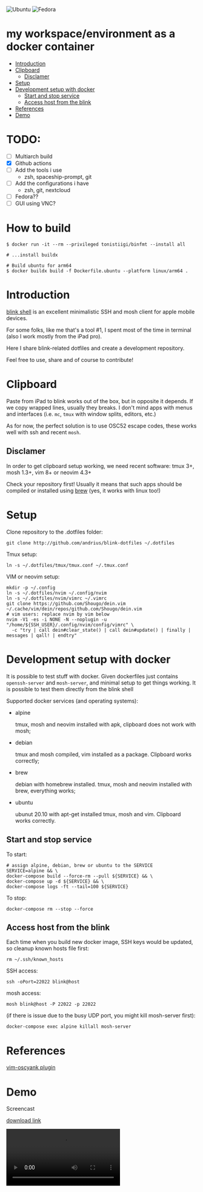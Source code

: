 ![Ubuntu](https://github.com/mentos1386/env/workflows/Ubuntu/badge.svg)
![Fedora](https://github.com/mentos1386/env/workflows/Fedora/badge.svg)

my workspace/environment as a docker container
==============================================

<!-- MarkdownTOC autolink="true" uri_encoding="false" levels="1,2,3,4,5,6" GFM -->

- [Introduction](#introduction)
- [Clipboard](#clipboard)
  - [Disclamer](#disclamer)
- [Setup](#setup)
- [Development setup with docker](#development-setup-with-docker)
  - [Start and stop service](#start-and-stop-service)
  - [Access host from the blink](#access-host-from-the-blink)
- [References](#references)
- [Demo](#demo)

<!-- /MarkdownTOC -->

# TODO:

- [ ] Multiarch build
- [x] Github actions
- [ ] Add the tools i use
  - zsh, spaceship-prompt, git
- [ ] Add the configurations i have
  - zsh, git, nextcloud
- [ ] Fedora??
- [ ] GUI using VNC?

# How to build

```
$ docker run -it --rm --privileged tonistiigi/binfmt --install all

# ...install buildx

# Build ubuntu for arm64
$ docker buildx build -f Dockerfile.ubuntu --platform linux/arm64 .
```

# Introduction

[blink shell](https://blink.sh) is an excellent minimalistic SSH and mosh client
for apple mobile devices.

For some folks, like me that's a tool #1, I spent most of the time in terminal
(also I work mostly from the iPad pro).

Here I share blink-related dotfiles and create a development repository.

Feel free to use, share and of course to contribute!

# Clipboard

Paste from iPad to blink works out of the box, but in opposite it depends. If we
copy wrapped lines, usually they breaks. I don't mind apps with menus and
interfaces (i.e. `mc`, `tmux` with window splits, editors, etc.)

As for now, the perfect solution is to use OSC52 escape codes, these works well
with ssh and recent `mosh`.

## Disclamer

In order to get clipboard setup working, we need recent software: tmux 3+, mosh
1.3+, vim 8+ or neovim 4.3+

Check your repository first! Usually it means that such apps should be compiled
or installed using [brew](https://brew.sh) (yes, it works with linux too!)

# Setup

Clone repository to the .dotfiles folder:

```shell
git clone http://github.com/andrius/blink-dotfiles ~/.dotfiles
```

Tmux setup:

```shell
ln -s ~/.dotfiles/tmux/tmux.conf ~/.tmux.conf
```

VIM or neovim setup:

```shell
mkdir -p ~/.config
ln -s ~/.dotfiles/nvim ~/.config/nvim
ln -s ~/.dotfiles/nvim/vimrc ~/.vimrc
git clone https://github.com/Shougo/dein.vim ~/.cache/vim/dein/repos/github.com/Shougo/dein.vim
# vim users: replace nvim by vim below
nvim -V1 -es -i NONE -N --noplugin -u "/home/${SSH_USER}/.config/nvim/config/vimrc" \
  -c "try | call dein#clear_state() | call dein#update() | finally | messages | qall! | endtry"
```

# Development setup with docker

It is possible to test stuff with docker. Given dockerfiles just contains `openssh-server`
and `mosh-server`, and minimal setup to get things working. It is possible to
test them directly from the blink shell

Supported docker services (and operating systems):

- alpine

  tmux, mosh and neovim installed with apk, clipboard does not work with mosh;

- debian

  tmux and mosh compiled, vim installed as a package. Clipboard works correctly;

- brew

  debian with homebrew installed. tmux, mosh and neovim installed with brew,
  everything works;

- ubuntu

  ubunut 20.10 with apt-get installed tmux, mosh and vim. Clipboard works
  correctly.

## Start and stop service

To start:

```shell
# assign alpine, debian, brew or ubuntu to the SERVICE
SERVICE=alpine && \
docker-compose build --force-rm --pull ${SERVICE} && \
docker-compose up -d ${SERVICE} && \
docker-compose logs -ft --tail=100 ${SERVICE}
```

To stop:

```shell
docker-compose rm --stop --force
```

## Access host from the blink

Each time when you build new docker image, SSH keys would be updated, so cleanup
known hosts file first:

```shell
rm ~/.ssh/known_hosts
```

SSH access:

```shell
ssh -oPort=22022 blink@host
```

mosh access:

```shell
mosh blink@host -P 22022 -p 22022
```

(if there is issue due to the busy UDP port, you might kill mosh-server first):

```shell
docker-compose exec alpine killall mosh-server
```

# References

[vim-oscyank plugin](https://github.com/ojroques/vim-oscyank)

# Demo

Screencast

[download link](./docs/sceencast.mp4)

![screencast](https://raw.githubusercontent.com/andrius/blink-dotfiles/main/docs/sceencast.mp4)
